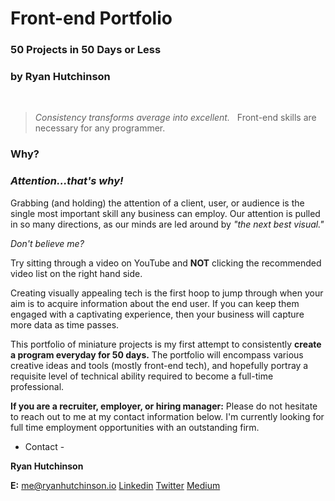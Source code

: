 # Front-end Portfolio
### 50 Projects in 50 Days or Less
### by Ryan Hutchinson
&nbsp;  
 > *Consistency transforms average into excellent.*
&nbsp;
Front-end skills are necessary for any programmer.
&nbsp;
### **Why?**

### **_Attention...that's why!_**


Grabbing (and holding) the attention of a client, user, or audience is the single most important skill any business can employ. Our attention is pulled in so many directions, as our minds are led around by *"the next best visual."* 

*_Don't believe me?_* 

Try sitting through a video on YouTube and **NOT** clicking the recommended video list on the right hand side.

Creating visually appealing tech is the first hoop to jump through when your aim is to acquire information about the end user. If you can keep them engaged with a captivating experience, then your business will capture more data as time passes.


This portfolio of miniature projects is my first attempt to consistently **create a program everyday for 50 days.** The portfolio will encompass various creative ideas and tools (mostly front-end tech), and hopefully portray a requisite level of technical ability required to become a full-time professional.


**If you are a recruiter, employer, or hiring manager:** 
Please do not hesitate to reach out to me at my contact information below. I'm currently looking for full time employment opportunities with an outstanding firm.


- Contact -

**Ryan Hutchinson**

**E:** me@ryanhutchinson.io
[Linkedin](https://www.linkedin.com/in/macheenlurning/ "My Linkedin")
[Twitter](https://twitter.com/macheenlurning "My Twitter")
[Medium](https://macheenlurning.medium.com/ "My Medium")